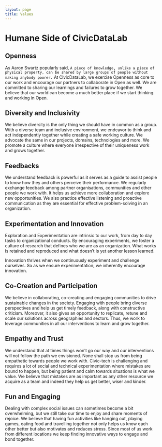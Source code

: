 ```yaml
---
layout: page
title: Values
---
```


<div class="row">
  <h1> Humane Side of CivicDataLab</h1>
</div>

<!--
<div class="row">
  <div class="col-md-9 align-middle">
    <h2 class="">First  heading. <span class="text-muted">It’ll blow your mind.</span></h2>
    <p class="lead">Donec ullamcorper nulla non metus auctor fringilla. Vestibulum id ligula porta felis euismod semper. Praesent commodo cursus magna, vel scelerisque nisl consectetur. Fusce dapibus, tellus ac cursus commodo.</p>
  </div>
  <div class="col-md-3">
    <svg class="bd-placeholder-img bd-placeholder-img-lg img-fluid mx-auto" width="250" height="250" xmlns="http://www.w3.org/2000/svg" preserveAspectRatio="xMidYMid slice" focusable="false" role="img" aria-label="Placeholder: 500x500"><title>Placeholder</title><rect width="100%" height="100%" fill="#eee"></rect><text x="50%" y="50%" fill="#aaa" dy=".3em">500x500</text></svg>
  </div>
</div>
-->

<div class="row">
  <h2 class="mt-4">Openness</h2>

  <p>As Aaron Swartz popularly said, <code>A piece of knowledge, unlike a piece of physical property, can be shared by large groups of people without making anybody poorer.</code> At CivicDataLab, we exercise Openness as core to our work and encourage our partners to collaborate in Open as well. We are committed to sharing our learnings and failures to grow together. We believe that our world can become a much better place if we start thinking and working in Open.</p>
</div>

<div class="row">
  <h2 class="mt-4">Diversity and Inclusivity</h2>
  <p>We believe diversity is the only thing we should have in common as a group. With a diverse team and inclusive environment, we endeavor to think and act independently together while creating a safe working culture. We advocate the same in our projects, domains, technologies and more. We promote a culture where everyone irrespective of their uniqueness work and grows together.</p>
</div>

<div class="row">
  <h2 class="mt-4">Feedbacks</h2>
  <p>We understand feedback is powerful as it serves as a guide to assist people to know how they and others perceive their performance. We regularly exchange feedback among partner organisations, communities and other people we work with. It helps us achieve more collaboration and explore new opportunities. We also practice effective listening and proactive communication as they are essential for effective problem-solving in an organization.</p>
</div>

<div class="row">
  <h2 class="mt-4">Experimentation and Innovation</h2>
  <p>Exploration and Experimentation are intrinsic to our work, from day to day tasks to organizational conducts. By encouraging experiments, we foster a culture of research that defines who we are as an organization. What works is retained and reproduced and what doesn’t is yet another lesson learned.</p>
  <p>Innovation thrives when we continuously experiment and challenge ourselves. So as we ensure experimentation, we inherently encourage innovation.</p>
</div>


<div class="row">  
  <h2 class="mt-4">Co-Creation and Participation</h2>
  <p>We believe in collaborating, co-creating and engaging communities to drive sustainable changes in the society. Engaging with people bring diverse perspectives and help us get timely feedback, along with constructive criticism. Moreover, it also gives an opportunity to replicate, retune and scale our solutions across geographies and sectors. Thus, we work to leverage communities in all our interventions to learn and grow together.</p>
</div>


<div class="row">
  <h2 class="mt-4">Empathy and Trust</h2>
  <p>We understand that at times things won’t go our way and our interventions will not follow the path we envisioned. None shall stop us from being empathetic towards people we work with. Civic-tech is challenging and requires a lot of social and technical experimentation where mistakes are bound to happen, but being patient and calm towards situations is what we value. We believe that mistakes are as important as any other resource we acquire as a team and indeed they help us get better, wiser and kinder.</p>
</div>

<div class="row">
  <h2 class="mt-4">Fun and Engaging</h2>
  <p>Dealing with complex social issues can sometimes become a bit overwhelming, but we still take our time to enjoy and share moments of rejoice. We believe that having fun activities like hanging out, playing games, eating food and travelling together not only helps us know each other better but also motivates and reduces stress. Since most of us work from different locations we keep finding innovative ways to engage and bond together.</p>
</div>
